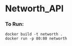 # Networth_API
<h3>To Run:</h3>
<code>docker build -t networth .</code><br>
<code>docker run -p 80:80 networth</code>
